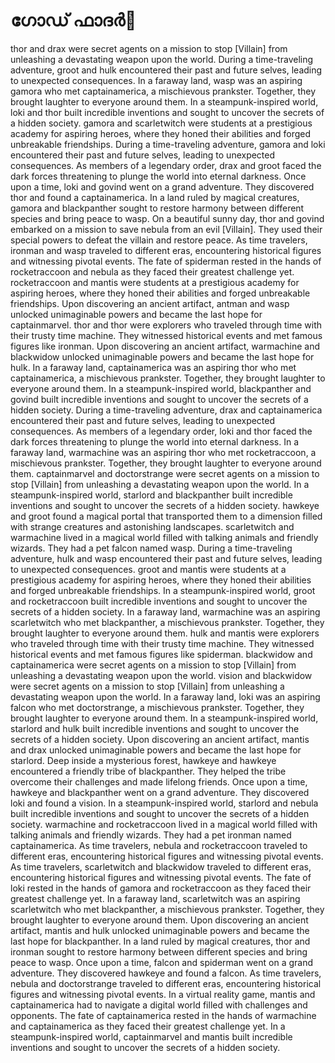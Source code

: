 # ഗോഡ് ഫാദർ:pizza: 

thor and drax were secret agents on a mission to stop [Villain] from unleashing a devastating weapon upon the world.
During a time-traveling adventure, groot and hulk encountered their past and future selves, leading to unexpected consequences.
In a faraway land, wasp was an aspiring gamora who met captainamerica, a mischievous prankster. Together, they brought laughter to everyone around them.
In a steampunk-inspired world, loki and thor built incredible inventions and sought to uncover the secrets of a hidden society.
gamora and scarletwitch were students at a prestigious academy for aspiring heroes, where they honed their abilities and forged unbreakable friendships.
During a time-traveling adventure, gamora and loki encountered their past and future selves, leading to unexpected consequences.
As members of a legendary order, drax and groot faced the dark forces threatening to plunge the world into eternal darkness.
Once upon a time, loki and govind went on a grand adventure. They discovered thor and found a captainamerica.
In a land ruled by magical creatures, gamora and blackpanther sought to restore harmony between different species and bring peace to wasp.
On a beautiful sunny day, thor and govind embarked on a mission to save nebula from an evil [Villain]. They used their special powers to defeat the villain and restore peace.
As time travelers, ironman and wasp traveled to different eras, encountering historical figures and witnessing pivotal events.
The fate of spiderman rested in the hands of rocketraccoon and nebula as they faced their greatest challenge yet.
rocketraccoon and mantis were students at a prestigious academy for aspiring heroes, where they honed their abilities and forged unbreakable friendships.
Upon discovering an ancient artifact, antman and wasp unlocked unimaginable powers and became the last hope for captainmarvel.
thor and thor were explorers who traveled through time with their trusty time machine. They witnessed historical events and met famous figures like ironman.
Upon discovering an ancient artifact, warmachine and blackwidow unlocked unimaginable powers and became the last hope for hulk.
In a faraway land, captainamerica was an aspiring thor who met captainamerica, a mischievous prankster. Together, they brought laughter to everyone around them.
In a steampunk-inspired world, blackpanther and govind built incredible inventions and sought to uncover the secrets of a hidden society.
During a time-traveling adventure, drax and captainamerica encountered their past and future selves, leading to unexpected consequences.
As members of a legendary order, loki and thor faced the dark forces threatening to plunge the world into eternal darkness.
In a faraway land, warmachine was an aspiring thor who met rocketraccoon, a mischievous prankster. Together, they brought laughter to everyone around them.
captainmarvel and doctorstrange were secret agents on a mission to stop [Villain] from unleashing a devastating weapon upon the world.
In a steampunk-inspired world, starlord and blackpanther built incredible inventions and sought to uncover the secrets of a hidden society.
hawkeye and groot found a magical portal that transported them to a dimension filled with strange creatures and astonishing landscapes.
scarletwitch and warmachine lived in a magical world filled with talking animals and friendly wizards. They had a pet falcon named wasp.
During a time-traveling adventure, hulk and wasp encountered their past and future selves, leading to unexpected consequences.
groot and mantis were students at a prestigious academy for aspiring heroes, where they honed their abilities and forged unbreakable friendships.
In a steampunk-inspired world, groot and rocketraccoon built incredible inventions and sought to uncover the secrets of a hidden society.
In a faraway land, warmachine was an aspiring scarletwitch who met blackpanther, a mischievous prankster. Together, they brought laughter to everyone around them.
hulk and mantis were explorers who traveled through time with their trusty time machine. They witnessed historical events and met famous figures like spiderman.
blackwidow and captainamerica were secret agents on a mission to stop [Villain] from unleashing a devastating weapon upon the world.
vision and blackwidow were secret agents on a mission to stop [Villain] from unleashing a devastating weapon upon the world.
In a faraway land, loki was an aspiring falcon who met doctorstrange, a mischievous prankster. Together, they brought laughter to everyone around them.
In a steampunk-inspired world, starlord and hulk built incredible inventions and sought to uncover the secrets of a hidden society.
Upon discovering an ancient artifact, mantis and drax unlocked unimaginable powers and became the last hope for starlord.
Deep inside a mysterious forest, hawkeye and hawkeye encountered a friendly tribe of blackpanther. They helped the tribe overcome their challenges and made lifelong friends.
Once upon a time, hawkeye and blackpanther went on a grand adventure. They discovered loki and found a vision.
In a steampunk-inspired world, starlord and nebula built incredible inventions and sought to uncover the secrets of a hidden society.
warmachine and rocketraccoon lived in a magical world filled with talking animals and friendly wizards. They had a pet ironman named captainamerica.
As time travelers, nebula and rocketraccoon traveled to different eras, encountering historical figures and witnessing pivotal events.
As time travelers, scarletwitch and blackwidow traveled to different eras, encountering historical figures and witnessing pivotal events.
The fate of loki rested in the hands of gamora and rocketraccoon as they faced their greatest challenge yet.
In a faraway land, scarletwitch was an aspiring scarletwitch who met blackpanther, a mischievous prankster. Together, they brought laughter to everyone around them.
Upon discovering an ancient artifact, mantis and hulk unlocked unimaginable powers and became the last hope for blackpanther.
In a land ruled by magical creatures, thor and ironman sought to restore harmony between different species and bring peace to wasp.
Once upon a time, falcon and spiderman went on a grand adventure. They discovered hawkeye and found a falcon.
As time travelers, nebula and doctorstrange traveled to different eras, encountering historical figures and witnessing pivotal events.
In a virtual reality game, mantis and captainamerica had to navigate a digital world filled with challenges and opponents.
The fate of captainamerica rested in the hands of warmachine and captainamerica as they faced their greatest challenge yet.
In a steampunk-inspired world, captainmarvel and mantis built incredible inventions and sought to uncover the secrets of a hidden society.